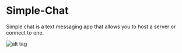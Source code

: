 # Simple-Chat

Simple chat is a text messaging app that allows you to host a server or connect to one.

![alt tag](http://i.imgur.com/isUiT6H.png)
